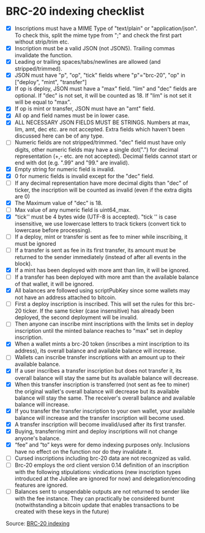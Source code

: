 # BRC-20 indexing checklist
- [x] Inscriptions must have a MIME Type of "text/plain" or "application/json". To check this, split the mime type from ";" and check the first part without strip/trim etc.
- [x] Inscription must be a valid JSON (not JSON5). Trailing commas invalidate the function.
- [x] Leading or trailing spaces/tabs/newlines are allowed (and stripped/trimmed).
- [x] JSON must have "p", "op", "tick" fields where "p"="brc-20", "op" in ["deploy", "mint", "transfer"]
- [x] If op is deploy, JSON must have a "max" field. "lim" and "dec" fields are optional. If "dec" is not set, it will be counted as 18. If "lim" is not set it will be equal to "max".
- [x] If op is mint or transfer, JSON must have an "amt" field.
- [x] All op and field names must be in lower case.
- [x] ALL NECESSARY JSON FIELDS MUST BE STRINGS. Numbers at max, lim, amt, dec etc. are not accepted. Extra fields which haven't been discussed here can be of any type.
- [ ] Numeric fields are not stripped/trimmed. "dec" field must have only digits, other numeric fields may have a single dot(".") for decimal representation (+,- etc. are not accepted). Decimal fields cannot start or end with dot (e.g. ".99" and "99." are invalid).
- [x] Empty string for numeric field is invalid.
- [x] 0 for numeric fields is invalid except for the "dec" field.
- [ ] If any decimal representation have more decimal digits than "dec" of ticker, the inscription will be counted as invalid (even if the extra digits are 0)
- [x] The Maximum value of "dec" is 18.
- [ ] Max value of any numeric field is uint64_max.
- [x] "tick'' must be 4 bytes wide (UTF-8 is accepted). "tick '' is case insensitive, we use lowercase letters to track tickers (convert tick to lowercase before processing).
- [ ] If a deploy, mint or transfer is sent as fee to miner while inscribing, it must be ignored
- [ ] If a transfer is sent as fee in its first transfer, its amount must be returned to the sender immediately (instead of after all events in the block).
- [x] If a mint has been deployed with more amt than lim, it will be ignored.
- [ ] If a transfer has been deployed with more amt than the available balance of that wallet, it will be ignored.
- [x] All balances are followed using scriptPubKey since some wallets may not have an address attached to bitcoin.
- [ ] First a deploy inscription is inscribed. This will set the rules for this brc-20 ticker. If the same ticker (case insensitive) has already been deployed, the second deployment will be invalid.
- [ ] Then anyone can inscribe mint inscriptions with the limits set in deploy inscription until the minted balance reaches to "max" set in deploy inscription.
- [x] When a wallet mints a brc-20 token (inscribes a mint inscription to its address), its overall balance and available balance will increase.
- [ ] Wallets can inscribe transfer inscriptions with an amount up to their available balance.
- [x] If a user inscribes a transfer inscription but does not transfer it, its overall balance will stay the same but its available balance will decrease.
- [x] When this transfer inscription is transferred (not sent as fee to miner) the original wallet's overall balance will decrease but its available balance will stay the same. The receiver's overall balance and available balance will increase.
- [x] If you transfer the transfer inscription to your own wallet, your available balance will increase and the transfer inscription will become used.
- [x] A transfer inscription will become invalid/used after its first transfer.
- [x] Buying, transferring mint and deploy inscriptions will not change anyone's balance.
- [x] “fee” and “to” keys were for demo indexing purposes only. Inclusions have no effect on the function nor do they invalidate it.
- [ ] Cursed inscriptions including brc-20 data are not recognized as valid.
- [ ] Brc-20 employs the ord client version 0.14 definition of an inscription with the following stipulations: vindications (new inscription types introduced at the Jubilee are ignored for now) and delegation/encoding features are ignored.
- [ ] Balances sent to unspendable outputs are not returned to sender like with the fee instance. They can practically be considered burnt (notwithstanding a bitcoin update that enables transactions to be created with these keys in the future)

Source: [BRC-20 indexing]((https://layer1.gitbook.io/layer1-foundation/protocols/brc-20/indexing))